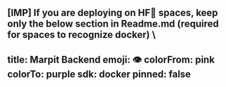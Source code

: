[IMP] If you are deploying on HF🤗 spaces, keep only the below section in Readme.md (required for spaces to recognize docker) \
---
title: Marpit Backend
emoji: 👁
colorFrom: pink
colorTo: purple
sdk: docker
pinned: false
---

